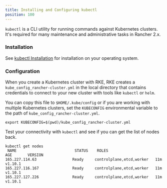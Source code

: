 ```yaml
---
title: Installing and Configuring kubectl
position: 100
---
```


`kubectl` is a CLI utility for running commands against Kubernetes clusters. It's required for many maintenance and administrative tasks in Rancher 2.x.

### Installation

See [kubectl Installation](https://kubernetes.io/docs/tasks/tools/install-kubectl/) for installation on your operating system.

### Configuration

When you create a Kubernetes cluster with RKE, RKE creates a `kube_config_rancher-cluster.yml` in the local directory that contains credentials to connect to your new cluster with tools like `kubectl` or `helm`.

You can copy this file to `$HOME/.kube/config` or if you are working with multiple Kubernetes clusters, set the `KUBECONFIG` environmental variable to the path of `kube_config_rancher-cluster.yml`.

```
export KUBECONFIG=$(pwd)/kube_config_rancher-cluster.yml
```

Test your connectivity with `kubectl` and see if you can get the list of nodes back.

```
kubectl get nodes
 NAME                          STATUS    ROLES                      AGE       VERSION
165.227.114.63                Ready     controlplane,etcd,worker   11m       v1.10.1
165.227.116.167               Ready     controlplane,etcd,worker   11m       v1.10.1
165.227.127.226               Ready     controlplane,etcd,worker   11m       v1.10.1
```
